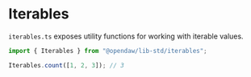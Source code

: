 # Iterables

`iterables.ts` exposes utility functions for working with iterable values.

```ts
import { Iterables } from "@opendaw/lib-std/iterables";

Iterables.count([1, 2, 3]); // 3
```
